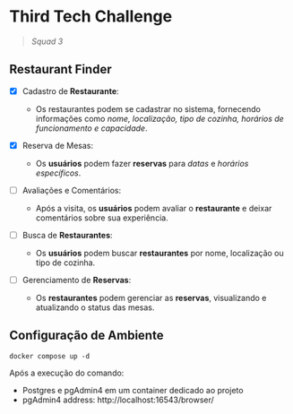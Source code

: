 # Third Tech Challenge
> _Squad 3_

## Restaurant Finder

- [x] Cadastro de **Restaurante**:  
  - Os restaurantes podem se cadastrar no sistema, fornecendo informações como _nome, localização, tipo de cozinha, horários de funcionamento e capacidade_.

- [x] Reserva de Mesas:  
  - Os **usuários** podem fazer **reservas** para _datas_ e _horários específicos_.

- [ ] Avaliações e Comentários:  
  - Após a visita, os **usuários** podem avaliar o **restaurante** e deixar comentários sobre sua experiência.

- [ ] Busca de **Restaurantes**:  
  - Os **usuários** podem buscar **restaurantes** por nome, localização ou tipo de cozinha.

- [ ] Gerenciamento de **Reservas**:  
  - Os **restaurantes** podem gerenciar as **reservas**, visualizando e atualizando o status das mesas.

## Configuração de Ambiente
```docker
docker compose up -d
```

Após a execução do comando:
- Postgres e pgAdmin4 em um container dedicado ao projeto
- pgAdmin4 address: http://localhost:16543/browser/